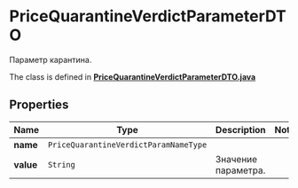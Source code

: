 

# PriceQuarantineVerdictParameterDTO

Параметр карантина.

The class is defined in **[PriceQuarantineVerdictParameterDTO.java](../../src/main/java/org/openapitools/model/PriceQuarantineVerdictParameterDTO.java)**

## Properties

Name | Type | Description | Notes
------------ | ------------- | ------------- | -------------
**name** | `PriceQuarantineVerdictParamNameType` |  | 
**value** | `String` | Значение параметра. | 




